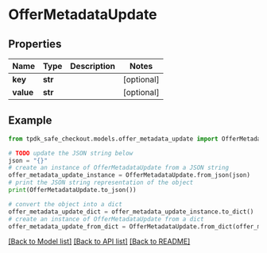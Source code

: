 # OfferMetadataUpdate



## Properties

Name | Type | Description | Notes
------------ | ------------- | ------------- | -------------
**key** | **str** |  | [optional] 
**value** | **str** |  | [optional] 

## Example

```python
from tpdk_safe_checkout.models.offer_metadata_update import OfferMetadataUpdate

# TODO update the JSON string below
json = "{}"
# create an instance of OfferMetadataUpdate from a JSON string
offer_metadata_update_instance = OfferMetadataUpdate.from_json(json)
# print the JSON string representation of the object
print(OfferMetadataUpdate.to_json())

# convert the object into a dict
offer_metadata_update_dict = offer_metadata_update_instance.to_dict()
# create an instance of OfferMetadataUpdate from a dict
offer_metadata_update_from_dict = OfferMetadataUpdate.from_dict(offer_metadata_update_dict)
```
[[Back to Model list]](../README.md#documentation-for-models) [[Back to API list]](../README.md#documentation-for-api-endpoints) [[Back to README]](../README.md)


